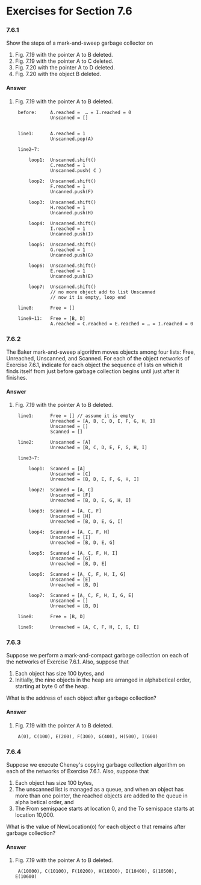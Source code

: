 # Exercises for Section 7.6

### 7.6.1

Show the steps of a mark-and-sweep garbage collector on

1. Fig. 7.19 with the pointer A to B deleted.   
2. Fig. 7.19 with the pointer A to C deleted.   
3. Fig. 7.20 with the pointer A to D deleted.
4. Fig. 7.20 with the object B deleted.

#### Answer

1. Fig. 7.19 with the pointer A to B deleted. 

        before:     A.reached =  … = I.reached = 0  
                    Unscanned = []
        

        line1:      A.reached = 1
                    Unscanned.pop(A)
                   
        line2~7:
        
            loop1:  Unscanned.shift()
                    C.reached = 1
                    Unscanned.push( C )
                    
            loop2:  Unscanned.shift()
                    F.reached = 1
                    Uncanned.push(F)
                    
            loop3:  Unscanned.shift()
                    H.reached = 1
                    Uncanned.push(H)
                    
            loop4:  Unscanned.shift()
                    I.reached = 1
                    Uncanned.push(I)
                    
            loop5:  Unscanned.shift()
                    G.reached = 1
                    Uncanned.push(G)
                    
            loop6:  Unscanned.shift()
                    E.reached = 1
                    Uncanned.push(E)
                    
            loop7:  Unscanned.shift()
                    // no more object add to list Unscanned
                    // now it is empty, loop end
                    
        line8:      Free = []
        
        line9~11:   Free = [B, D]
                    A.reached = C.reached = E.reached = … = I.reached = 0
                    

### 7.6.2

The Baker mark-and-sweep algorithm moves objects among four lists: Free, Unreached, Unscanned, and Scanned. For each of the object networks of Exercise 7.6.1, indicate for each object the sequence of lists on which it finds itself from just before garbage collection begins until just after it finishes.

#### Answer

1. Fig. 7.19 with the pointer A to B deleted.  

        line1:      Free = [] // assume it is empty
                    Unreached = [A, B, C, D, E, F, G, H, I]
                    Unscanned = []
                    Scanned = []

        line2:      Unscanned = [A]
                    Unreached = [B, C, D, E, F, G, H, I]
                    
        line3~7:
        
            loop1:  Scanned = [A]
                    Unscanned = [C]
                    Unreached = [B, D, E, F, G, H, I]
            
            loop2:  Scanned = [A, C]
                    Unscanned = [F]
                    Unreached = [B, D, E, G, H, I]
            
            loop3:  Scanned = [A, C, F]
                    Unscanned = [H]
                    Unreached = [B, D, E, G, I]
            
            loop4:  Scanned = [A, C, F, H]
                    Unscanned = [I]
                    Unreached = [B, D, E, G]
            
            loop5:  Scanned = [A, C, F, H, I]
                    Unscanned = [G]
                    Unreached = [B, D, E]
            
            loop6:  Scanned = [A, C, F, H, I, G]
                    Unscanned = [E]
                    Unreached = [B, D]
            
            loop7:  Scanned = [A, C, F, H, I, G, E]
                    Unscanned = []
                    Unreached = [B, D]
        
        line8:      Free = [B, D]
        
        line9:      Unreached = [A, C, F, H, I, G, E]
        

### 7.6.3

Suppose we perform a mark-and-compact garbage collection on each of the networks of Exercise 7.6.1. Also, suppose that

1. Each object has size 100 bytes, and
2. Initially, the nine objects in the heap are arranged in alphabetical order,
starting at byte 0 of the heap.

What is the address of each object after garbage collection?

#### Answer

1. Fig. 7.19 with the pointer A to B deleted. 

        A(0), C(100), E(200), F(300), G(400), H(500), I(600)

### 7.6.4

Suppose we execute Cheney's copying garbage collection al­gorithm on each of the networks of Exercise 7.6.1. Also, suppose that 

1. Each object has size 100 bytes,
2. The unscanned list is managed as a queue, and when an object has more than one pointer, the reached objects are added to the queue in alpha­ betical order, and
3. The From semispace starts at location 0, and the To semispace starts at location 10,000.

What is the value of NewLocation(o) for each object o that remains after garbage collection?

#### Answer

1. Fig. 7.19 with the pointer A to B deleted. 

        A(10000), C(10100), F(10200), H(10300), I(10400), G(10500), E(10600)




